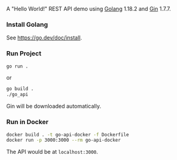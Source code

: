 A "Hello World!" REST API demo using [Golang](https://go.dev/) 1.18.2 and [Gin](https://github.com/gin-gonic/gin) 1.7.7.

### Install Golang

See https://go.dev/doc/install.

### Run Project

```bash
go run .
```

or

```bash
go build .
./go_api
```

Gin will be downloaded automatically.

### Run in Docker

```bash
docker build . -t go-api-docker -f Dockerfile
docker run -p 3000:3000 --rm go-api-docker
```

The API would be at ```localhost:3000```.
